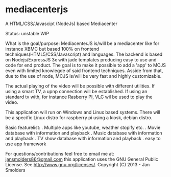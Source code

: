 mediacenterjs
=============

A HTML/CSS/Javascipt (NodeJs) based Mediacenter

Status: unstable WIP

What is the goal/purpose:
MediacenterJS is/will be a mediacenter like for instance XBMC but based 100% on frontend techniques(HTML5/CSS/Javascript) and languages.
The backend is based on Nodejs/ExpressJS 3x with jade templates producing easy to use and code for end product. 
The goal is to make it possible to add a 'app' to MCJS even with limited knowlegde of said frontend techniques.
Asside from that, due to the use of node, MCJS is/will be very fast and highly customizable.

The actual playing of the video will be possible with different utilities. 
If using a smart TV, a upnp connection will be established. If using an standard tv with, for instance Rasberry PI, VLC wil be used to play the video. 

This application will run on Windows and Linux based systems. 
There will be a specific Linux distro for raspberry pi using a kiosk, debian distro.

Basic featurelist:
 . Multiple apps like youtube, weather stopify etc.
 . Movie database with information and playback
 . Music database with information and playback
 . TV show database with information and playback 
 . easy to use app framework
 
For questions/contributions feel free to email me at: jansmolders86@gmail.com
this application uses the GNU General Public License. See <http://www.gnu.org/licenses/>.
Copyright (C) 2013 - Jan Smolders
